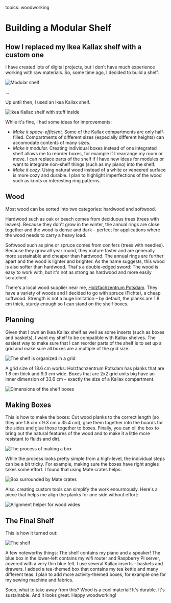 topics: woodworking

# Building a Modular Shelf

## How I replaced my Ikea Kallax shelf with a custom one

I have created lots of digital projects, but I don't have much experience working with raw materials.
So, some time ago, I decided to build a shelf.

![Modular shelf](files/shelf.webp)

...

Up until then, I used an Ikea Kallax shelf.

![Ikea Kallax shelf with stuff inside](files/kallax.webp)

While it's fine, I had some ideas for improvements:

- *Make it space-efficient.*
  Some of the Kallax compartments are only half-filled.
  Compartments of different sizes (especially different heights) can accomodate contents of many sizes.
- *Make it modular.*
  Creating individual boxes instead of one integrated shelf allows me to reorder boxes, for example if I rearrange my room or move.
  I can replace parts of the shelf if I have new ideas for modules or want to integrate non-shelf things (such as my piano) into the shelf.
- *Make it cozy.*
  Using natural wood instead of a white or veneered surface is more cozy and durable.
  I plan to highlight imperfections of the wood such as knots or interesting ring patterns.

## Wood

Most wood can be sorted into two categories: hardwood and softwood.

Hardwood such as oak or beech comes from deciduous trees (trees with leaves).
Because they don't grow in the winter, the annual rings are close together and the wood is dense and dark – perfect for applications where the wood needs to carry a heavy load.

Softwood such as pine or spruce comes from conifers (trees with needles).
Because they grow all year round, they mature faster and are generally more sustainable and cheaper than hardwood.
The annual rings are further apart and the wood is lighter and brighter.
As the name suggests, this wood is also softer than hardwood.
That's a double-edged sword: The wood is easy to work with, but it's not as strong as hardwood and more easily scratched.

There's a local wood supplier near me, [Holzfachzentrum Potsdam](https://www.holzfachzentrumpotsdam.de/).
They have a variety of woods and I decided to go with spruce (Fichte), a cheap softwood.
Strength is not a huge limitation – by default, the planks are 1.8 cm thick, sturdy enough so I can stand on the shelf boxes.

## Planning

Given that I own an Ikea Kallax shelf as well as some inserts (such as boxes and baskets), I want my shelf to be compatible with Kallax shelves.
The easiest way to make sure that I can reorder parts of the shelf is to set up a grid and make sure all boxes are a multiple of the grid size.

![The shelf is organized in a grid](files/shelf-grid.webp)

A grid size of 18.6 cm works:
Holzfachzentrum Potsdam has planks that are 1.8 cm thick and 9.3 cm wide.
Boxes that are 2x2 grid units big have an inner dimension of 33.6 cm – exactly the size of a Kallax compartment.

![Dimensions of the shelf boxes](files/shelf-dimensions.webp)

## Making Boxes

This is how to make the boxes:
Cut wood planks to the correct length (so they are 1.8 cm x 9.3 cm x 35.4 cm), glue them together into the boards for the sides and glue those together to boxes.
Finally, you can oil the box to bring out the natural features of the wood and to make it a little more resistant to fluids and dirt.

![The process of making a box](files/shelf-process.webp)

While the process looks pretty simple from a high-level, the individual steps can be a bit tricky.
For example, making sure the boxes have right angles takes some effort.
I found that using Mate crates helps:

![Box surrounded by Mate crates](files/shelf-mate.webp)

Also, creating custom tools can simplify the work enourmously.
Here's a piece that helps me align the planks for one side without effort:

![Alignment helper for wood wides](files/shelf-alignment-helper.webp)

## The Final Shelf

This is how it turned out:

![The shelf](files/shelf-photo.webp)

A few noteworthy things:
The shelf contains my piano and a speaker!
The blue box in the lower-left contains my wifi router and Raspberry Pi server, covered with a very thin blue felt.
I use several Kallax inserts – baskets and drawers.
I added a tea-themed box that contains my tea kettle and many different teas.
I plan to add more activity-themed boxes, for example one for my sewing machine and fabrics.

Sooo, what to take away from this?
Wood is a cool material!
It's durable.
It's sustainable.
And it looks great.
Happy woodworking!

